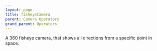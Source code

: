 ```yaml
---
layout: page
title: fisheyeCamera
parent: Camera Operators
grand_parent: Operators
---
```


A 360 fisheye camera, that shows all directions from a specific point in space.
